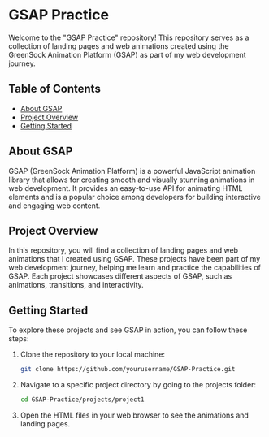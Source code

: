 # GSAP Practice

Welcome to the "GSAP Practice" repository! This repository serves as a collection of landing pages and web animations created using the GreenSock Animation Platform (GSAP) as part of my web development journey.

## Table of Contents

- [About GSAP](#about-gsap)
- [Project Overview](#project-overview)
- [Getting Started](#getting-started)

## About GSAP

GSAP (GreenSock Animation Platform) is a powerful JavaScript animation library that allows for creating smooth and visually stunning animations in web development. It provides an easy-to-use API for animating HTML elements and is a popular choice among developers for building interactive and engaging web content.

## Project Overview

In this repository, you will find a collection of landing pages and web animations that I created using GSAP. These projects have been part of my web development journey, helping me learn and practice the capabilities of GSAP. Each project showcases different aspects of GSAP, such as animations, transitions, and interactivity.

## Getting Started

To explore these projects and see GSAP in action, you can follow these steps:

1. Clone the repository to your local machine:

   ```bash
   git clone https://github.com/yourusername/GSAP-Practice.git
   
2. Navigate to a specific project directory by going to the projects folder:

   ```bash
   cd GSAP-Practice/projects/project1

3. Open the HTML files in your web browser to see the animations and landing pages.
